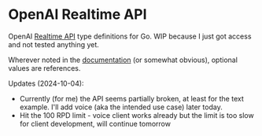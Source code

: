 # OpenAI Realtime API

OpenAI [Realtime API](https://openai.com/index/introducing-the-realtime-api/) type definitions for Go. WIP because I just got access and not tested anything yet.

Wherever noted in the [documentation](https://platform.openai.com/docs/api-reference/realtime-client-events) (or somewhat obvious), optional values are references.

Updates (2024-10-04):

- Currently (for me) the API seems partially broken, at least for the text example. I'll add voice (aka the intended use case) later today.
- Hit the 100 RPD limit - voice client works already but the limit is too slow for client development, will continue tomorrow